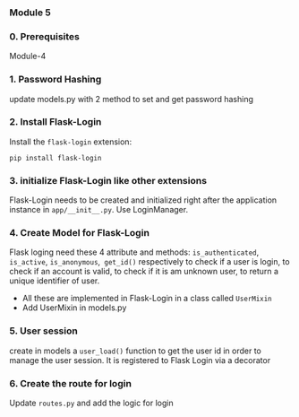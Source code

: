 ### Module 5

### 0. Prerequisites
Module-4

### 1. Password Hashing
update models.py with 2 method to set and get password hashing

### 2. Install Flask-Login
Install the `flask-login` extension:
```shell
pip install flask-login
```

### 3. initialize Flask-Login like other extensions
Flask-Login needs to be created and initialized right after the application instance in `app/__init__.py`. Use LoginManager.


### 4. Create Model for Flask-Login
Flask loging need these 4 attribute and methods:
`is_authenticated`, `is_active`, `is_anonymous`,` get_id()` respectively  to  check if a user is login, to check if an account is valid, to check if it is am unknown user, to return a unique identifier of user.
- All these  are implemented in Flask-Login in a class called `UserMixin` 
- Add UserMixin in models.py

### 5. User session
create in models a `user_load()` function to get the user id in order to manage the user session. It is registered to Flask Login  via a decorator

### 6. Create the route for login
Update `routes.py` and add the logic for login



